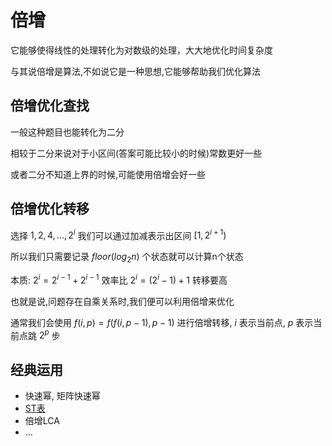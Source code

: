 # 倍增

它能够使得线性的处理转化为对数级的处理，大大地优化时间复杂度

与其说倍增是算法,不如说它是一种思想,它能够帮助我们优化算法

## 倍增优化查找

一般这种题目也能转化为二分

相较于二分来说对于小区间(答案可能比较小的时候)常数更好一些

或者二分不知道上界的时候,可能使用倍增会好一些

## 倍增优化转移

选择 $1,2,4,...,2^i$ 我们可以通过加减表示出区间 $[1,2^{i+1})$  

所以我们只需要记录 $floor(log_2n)$ 个状态就可以计算n个状态

本质: $2^i=2^{i-1}+2^{i-1}$ 效率比 $2^i=(2^i-1)+1$ 转移要高

也就是说,问题存在自乘关系时,我们便可以利用倍增来优化

通常我们会使用 $f(i,p)=f(f(i,p-1),p-1)$ 进行倍增转移, $i$ 表示当前点, $p$ 表示当前点跳 $2^p$ 步

## 经典运用
- 快速幂, 矩阵快速幂
- [ST表](/template/2-DS/ST)
- 倍增LCA
- ...